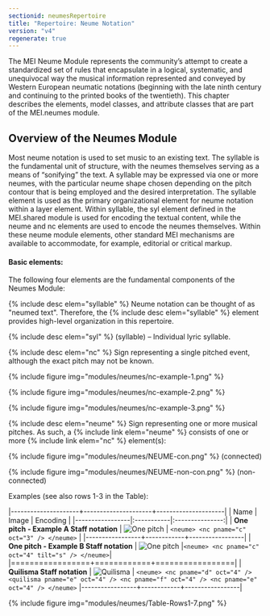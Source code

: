 ```yaml
---
sectionid: neumesRepertoire
title: "Repertoire: Neume Notation"
version: "v4"
regenerate: true
---
```


The MEI Neume Module represents the community’s attempt to create a standardized set of rules that encapsulate in a logical, systematic, and unequivocal way the musical information represented and conveyed by Western European neumatic notations (beginning with the late ninth century and continuing to the printed books of the twentieth). This chapter describes the elements, model classes, and attribute classes that are part of the MEI.neumes module.

## Overview of the Neumes Module

Most neume notation is used to set music to an existing text. The syllable is the fundamental unit of structure, with the neumes themselves serving as a means of “sonifying” the text. A syllable may be expressed via one or more neumes, with the particular neume shape chosen depending on the pitch contour that is being employed and the desired interpretation. The syllable element is used as the primary organizational element for neume notation within a layer element. Within syllable, the syl element defined in the MEI.shared module is used for encoding the textual content, while the neume and nc elements are used to encode the neumes themselves. Within these neume module elements, other standard MEI mechanisms are available to accommodate, for example, editorial or critical markup.


#### Basic elements:

The following four elements are the fundamental components of the Neumes Module:

{% include desc elem="syllable" %}
Neume notation can be thought of as "neumed text". Therefore, the {% include desc elem="syllable" %} element provides high-level organization in this repertoire.

{% include desc elem="syl" %}
(syllable) – Individual lyric syllable.

{% include desc elem="nc" %}
Sign representing a single pitched event, although the exact pitch may not be known.

{% include figure img="modules/neumes/nc-example-1.png" %}

{% include figure img="modules/neumes/nc-example-2.png" %}

{% include figure img="modules/neumes/nc-example-3.png" %}

{% include desc elem="neume" %}
Sign representing one or more musical pitches. As such, a {% include link elem="neume" %} consists of one or more {% include link elem="nc" %} element(s): 

{% include figure img="modules/neumes/NEUME-con.png" %} (connected) 

{% include figure img="modules/neumes/NEUME-non-con.png" %} (non-connected)



Examples (see also rows 1-3 in the Table):

|---------------------+---------------------+---------------------|
| Name            | Image      |        Encoding |
|-----------------|:-----------|:---------------:|
| **One pitch - Example A Staff notation**  |  ![One pitch](/guidelines/images/v4/modules/neumes/one-pitch-ex-a.png "One pitch Ex. A") | `<neume> <nc pname="c" oct="3" /> </neume>` |
|-----------------+------------+-----------------|
| **One pitch - Example B Staff notation**     |   ![One pitch](/guidelines/images/v4/modules/neumes/one-pitch-ex-b.png "One pitch Ex. B")          |`<neume> <nc pname="c" oct="4" tilt="s" /> </neume>`|
|=================+============+=================|
| **Quilisma Staff notation**        |    ![Quilisma](/guidelines/images/v4/modules/neumes/quilisma.png "Quilisma")         |      `<neume> <nc pname="d" oct="4" /> <quilisma pname="e" oct="4" /> <nc pname="f" oct="4" /> <nc pname="e" oct="4" /> </neume>` 
|-----------------+------------+-----------------|

{% include figure img="modules/neumes/Table-Rows1-7.png" %} 
